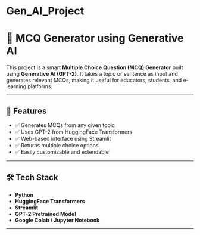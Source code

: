 # Gen_AI_Project

# 🧠 MCQ Generator using Generative AI

This project is a smart **Multiple Choice Question (MCQ) Generator** built using **Generative AI (GPT-2)**. It takes a topic or sentence as input and generates relevant MCQs, making it useful for educators, students, and e-learning platforms.

---

## 🚀 Features

- ✅ Generates MCQs from any given topic
- ✅ Uses GPT-2 from HuggingFace Transformers
- ✅ Web-based interface using Streamlit
- ✅ Returns multiple choice options
- ✅ Easily customizable and extendable

---


## 🛠️ Tech Stack

- **Python**
- **HuggingFace Transformers**
- **Streamlit**
- **GPT-2 Pretrained Model**
- **Google Colab / Jupyter Notebook**

---
